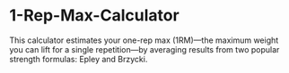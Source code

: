 # 1-Rep-Max-Calculator
This calculator estimates your one-rep max (1RM)—the maximum weight you can lift for a single repetition—by averaging results from two popular strength formulas: Epley and Brzycki.
